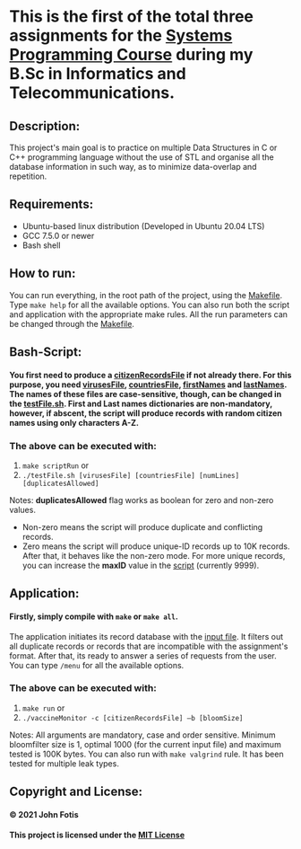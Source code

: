 # This is the first of the total three assignments for the [Systems Programming Course](http://cgi.di.uoa.gr/~antoulas/k24/) during my B.Sc in Informatics and Telecommunications.

## Description:
This project's main goal is to practice on multiple Data Structures in C or C++ programming language without the use of STL and organise all the database information in such way, as to minimize data-overlap and repetition.

## Requirements:
- Ubuntu-based linux distribution (Developed in Ubuntu 20.04 LTS)
- GCC 7.5.0 or newer
- Bash shell

## How to run:
You can run everything, in the root path of the project, using the [Makefile](https://github.com/john-fotis/SysPro1/blob/main/Makefile). Type `make help` for all the available options. You can also run both the script and application with the appropriate make rules. All the run parameters can be changed through the [Makefile](https://github.com/john-fotis/SysPro1/blob/main/Makefile).

## Bash-Script:
  #### You first need to produce a [citizenRecordsFile](https://github.com/john-fotis/SysPro1/blob/main/citizenRecordsFile) if not already there. For this purpose, you need [virusesFile](https://github.com/john-fotis/SysPro1/blob/main/virusesFile), [countriesFile](https://github.com/john-fotis/SysPro1/blob/main/countriesFile), [firstNames](https://github.com/john-fotis/SysPro1/blob/main/firstNames) and [lastNames](https://github.com/john-fotis/SysPro1/blob/main/lastNames). The names of these files are case-sensitive, though, can be changed in the [testFile.sh](https://github.com/john-fotis/SysPro1/blob/main/testFile.sh). First and Last names dictionaries are non-mandatory, however, if abscent, the script will produce records with random citizen names using only characters A-Z.

  ### The above can be executed with:
  1) `make scriptRun` or
  2) `./testFile.sh [virusesFile] [countriesFile] [numLines] [duplicatesAllowed]`

  Notes: **duplicatesAllowed** flag works as boolean for zero and non-zero values.
  - Non-zero means the script will produce duplicate and conflicting records.
  - Zero means the script will produce unique-ID records up to 10K records. After that, it behaves like the non-zero mode. For more unique records, you can increase the **maxID** value in the [script](https://github.com/john-fotis/SysPro1/blob/main/testFile.sh) (currently 9999).

## Application:
  #### Firstly, simply compile with `make` or `make all`.
  The application initiates its record database with the [input file](https://github.com/john-fotis/SysPro1/blob/main/citizenRecordsFile). It filters out all duplicate records or records that are incompatible with the assignment's format. After that, its ready to answer a series of requests from the user. You can type `/menu` for all the available options.
 
  ### The above can be executed with:
  1) `make run` or
  2) `./vaccineMonitor -c [citizenRecordsFile] –b [bloomSize]`
  
  Notes: All arguments are mandatory, case and order sensitive. Minimum bloomfilter size is 1, optimal 1000 (for the current input file) and maximum tested is 100K bytes. You can also run with `make valgrind` rule. It has been tested for multiple leak types.
 
## Copyright and License:
#### &copy; 2021 John Fotis
#### This project is licensed under the [MIT License](https://github.com/john-fotis/SysPro1/blob/main/LICENSE.md)
